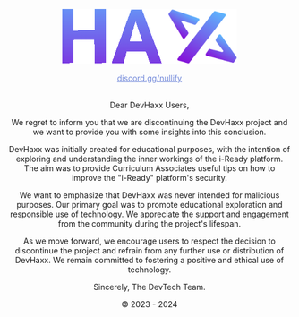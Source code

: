 <p align="center">
    <a href="https://discord.gg/nullify">
        <img alt="DevHaxx" src="https://github.com/DevTech-Services/DevHaxx/blob/main/haxx.png?raw=true">
    </a>
</p>
<center><a href="https://discord.gg/nullify" style="color: #7289DA;">discord.gg/nullify</a></center>
<br>
<p align="center">
    Dear DevHaxx Users,
</p>

<p align="center">
    We regret to inform you that we are discontinuing the DevHaxx project and we want to provide you with some insights into this conclusion.
</p>

<p align="center">
    DevHaxx was initially created for educational purposes, with the intention of exploring and understanding the inner workings of the i-Ready platform. The aim was to provide Curriculum Associates useful tips on how to improve the "i-Ready" platform's security.
</p>

<p align="center">
    We want to emphasize that DevHaxx was never intended for malicious purposes. Our primary goal was to promote educational exploration and responsible use of technology. We appreciate the support and engagement from the community during the project's lifespan.
</p>

<p align="center">
    As we move forward, we encourage users to respect the decision to discontinue the project and refrain from any further use or distribution of DevHaxx. We remain committed to fostering a positive and ethical use of technology.
</p>

<p align="center">
    Sincerely, The DevTech Team.
</p>

<p align="center">
    © 2023 - 2024
</p>
